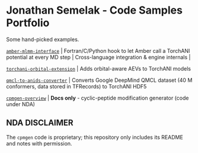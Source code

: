 # Jonathan Semelak - Code Samples Portfolio

Some hand-picked examples.


[`amber-mlmm-interface`](amber-mlmm-interface/) | Fortran/C/Python hook to let Amber call a TorchANI potential at every MD step | Cross-language integration & engine internals |

[`torchani-orbital-extension`](torchani-orbital-extension/) | Adds orbital-aware AEVs to TorchANI models 

[`qmcl-to-anids-converter`](qmcl-to-anids-converter/) | Converts Google DeepMind QMCL dataset (40 M conformers, data stored in TFRecords) to TorchANI HDF5

[`cpmgen-overview`](cpmgen-overview/) | **Docs only** - cyclic-peptide modification generator (code under NDA)

## NDA DISCLAIMER  
The `cpmgen` code is proprietary; this repository only includes its README and notes with permission.

